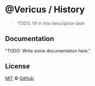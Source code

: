 # @Vericus / History

> TODO: fill in this description later

## Documentation

<!-- %docs
title: History
-->

"TODO: Write some documentation here."

<!-- %enddocs -->

## License

[MIT](./LICENSE.txt) &copy; [GitHub](https://github.com/)
